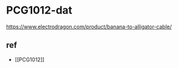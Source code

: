 
# PCG1012-dat

https://www.electrodragon.com/product/banana-to-alligator-cable/


## ref 

- [[PCG1012]]